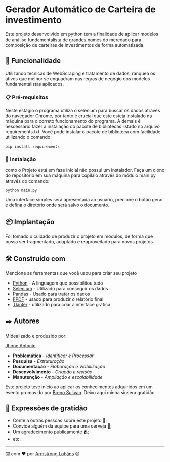 # Gerador Automático de Carteira de investimento

Este projeto desenvolvido em python tem a finalidade de aplicar modelos de análise fundamentalista de grandes nomes do mercdado para composição de carteiras de investimentos de forma automatizada.

## 🚀 Funcionalidade

Utilizando tecnicas de WebScraping e tratamento de dados, ranquea os ativos que melhor se enquadram nas regras de negógio dos modelos fundamentalistas aplicados.

### 📋 Pré-requisitos

Neste estágio o programa utiliza o selenium para buscar os dados através do navegador Chrome, por tanto é crucial que este esteja instalado na máquina para o correto funcionamento do programa.
A demais é nescessário fazer a instalação do pacote de bibliotécas listado no arquivo requirements.txt.
Você pode instalar o pacote de biblioteca com facilidade utilizando o comando:

```
pip install requirements
```

### 🔧 Instalação

como o Projeto está em faze inicial não possui um instalador. Faça um clono do repositório em sua máquina para copilalo através do módulo main.py através do comando:

```
python main.py
```
Uma interface simples será apresentada ao usuário, precione o botão gerar e defina o diretório onde será salvo o documento. 

## 📦 Implantação

Foi tomado o cuidado de produzir o projeto em módulos, de forma que possa ser fragmentado, adaptado e reaproveitado para novos projetos.

## 🛠️ Construído com

Mencione as ferramentas que você usou para criar seu projeto

* [Python](https://www.python.org/) - A linguagem que possibilitou tudo
* [Selenium](https://www.selenium.dev/) - Utilizado para conseguir os dados
* [Pandas](https://pandas.pydata.org/) - Usado para tratar os dados
* [FPDF](https://py-pdf.github.io/fpdf2/index.html) - usado para produzir o relatório final
* [Tkinter](https://docs.python.org/3/library/tkinter.html) - utilizado para criar a interface gráfica

## ✒️ Autores

MIdealizado e produzido por:

[Jhone Antonio](https://github.com/EbonyWizard4)

* **Problemática** - *Identificar e Processar*
* **Pesquisa** - *Extruturação*
* **Documentação** - *Elaboração e Viabilização*
* **Desenvolvimento** - *Criação e revisão*
* **Manutenção** - *Ampliação e escalabilidade*

Este projeto teve início ao aplicar os conhecimentos adquiridos em um evento promovido por [Breno Sulivan](https://www.youtube.com/@varos-programacao). Deixo aqui minha sinsera gratidão.

## 🎁 Expressões de gratidão

* Conte a outras pessoas sobre este projeto 📢;
* Convide alguém da equipe para uma cerveja 🍺;
* Um agradecimento publicamente 🫂;
* etc.


---
⌨️ com ❤️ por [Armstrong Lohãns](https://gist.github.com/lohhans) 😊